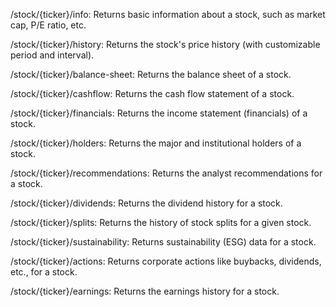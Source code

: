 /stock/{ticker}/info: Returns basic information about a stock, such as market cap, P/E ratio, etc.

/stock/{ticker}/history: Returns the stock's price history (with customizable period and interval).

/stock/{ticker}/balance-sheet: Returns the balance sheet of a stock.

/stock/{ticker}/cashflow: Returns the cash flow statement of a stock.

/stock/{ticker}/financials: Returns the income statement (financials) of a stock.

/stock/{ticker}/holders: Returns the major and institutional holders of a stock.

/stock/{ticker}/recommendations: Returns the analyst recommendations for a stock.

/stock/{ticker}/dividends: Returns the dividend history for a stock.

/stock/{ticker}/splits: Returns the history of stock splits for a given stock.

/stock/{ticker}/sustainability: Returns sustainability (ESG) data for a stock.

/stock/{ticker}/actions: Returns corporate actions like buybacks, dividends, etc., for a stock.

/stock/{ticker}/earnings: Returns the earnings history for a stock.
